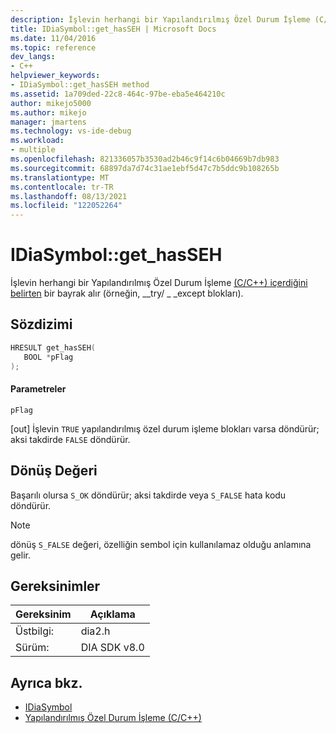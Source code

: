 ```yaml
---
description: İşlevin herhangi bir Yapılandırılmış Özel Durum İşleme (C/C++)) içerdiğini belirten bir bayrak alır (örneğin, _try/__except blokları).
title: IDiaSymbol::get_hasSEH | Microsoft Docs
ms.date: 11/04/2016
ms.topic: reference
dev_langs:
- C++
helpviewer_keywords:
- IDiaSymbol::get_hasSEH method
ms.assetid: 1a709ded-22c8-464c-97be-eba5e464210c
author: mikejo5000
ms.author: mikejo
manager: jmartens
ms.technology: vs-ide-debug
ms.workload:
- multiple
ms.openlocfilehash: 821336057b3530ad2b46c9f14c6b04669b7db983
ms.sourcegitcommit: 68897da7d74c31ae1ebf5d47c7b5ddc9b108265b
ms.translationtype: MT
ms.contentlocale: tr-TR
ms.lasthandoff: 08/13/2021
ms.locfileid: "122052264"
---
```

# <a name="idiasymbolget_hasseh"></a>IDiaSymbol::get_hasSEH
İşlevin herhangi bir Yapılandırılmış Özel Durum İşleme [(C/C++) içerdiğini belirten](/cpp/cpp/structured-exception-handling-c-cpp) bir bayrak alır (örneğin, __try/ \_ _except blokları).

## <a name="syntax"></a>Sözdizimi

```C++
HRESULT get_hasSEH(
   BOOL *pFlag
);
```

#### <a name="parameters"></a>Parametreler
 `pFlag`

[out] İşlevin `TRUE` yapılandırılmış özel durum işleme blokları varsa döndürür; aksi takdirde `FALSE` döndürür.

## <a name="return-value"></a>Dönüş Değeri
 Başarılı olursa `S_OK` döndürür; aksi takdirde veya `S_FALSE` hata kodu döndürür.

> [!NOTE]
> dönüş `S_FALSE` değeri, özelliğin sembol için kullanılamaz olduğu anlamına gelir.

## <a name="requirements"></a>Gereksinimler

|Gereksinim|Açıklama|
|-----------------|-----------------|
|Üstbilgi:|dia2.h|
|Sürüm:|DIA SDK v8.0|

## <a name="see-also"></a>Ayrıca bkz.
- [IDiaSymbol](../../debugger/debug-interface-access/idiasymbol.md)
- [Yapılandırılmış Özel Durum İşleme (C/C++)](/cpp/cpp/structured-exception-handling-c-cpp)
